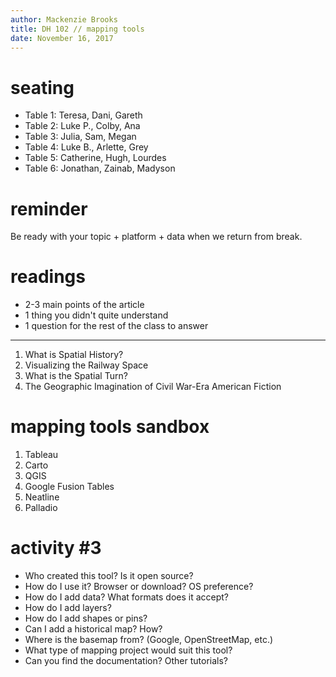 ```yaml
---
author: Mackenzie Brooks
title: DH 102 // mapping tools
date: November 16, 2017
---
```


# seating 
* Table 1: Teresa, Dani, Gareth 
* Table 2: Luke P., Colby, Ana
* Table 3: Julia, Sam, Megan 
* Table 4: Luke B., Arlette, Grey
* Table 5: Catherine, Hugh, Lourdes
* Table 6: Jonathan, Zainab, Madyson

# reminder
Be ready with your topic + platform + data when we return from break. 

# readings
* 2-3 main points of the article
* 1 thing you didn't quite understand
* 1 question for the rest of the class to answer

<hr /> 

1. What is Spatial History?
2. Visualizing the Railway Space
3. What is the Spatial Turn?
4. The Geographic Imagination of Civil War-Era American Fiction


# mapping tools sandbox
1. Tableau
2. Carto
3. QGIS
4. Google Fusion Tables
5. Neatline
6. Palladio


# activity #3
* Who created this tool? Is it open source?
* How do I use it? Browser or download? OS preference?
* How do I add data? What formats does it accept? 
* How do I add layers? 
* How do I add shapes or pins? 
* Can I add a historical map? How? 
* Where is the basemap from? (Google, OpenStreetMap, etc.)
* What type of mapping project would suit this tool? 
* Can you find the documentation? Other tutorials? 
